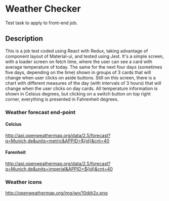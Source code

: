 # Weather Checker
Test task to apply to front-end job.

## Description
This is a job test coded using React with Redux, taking advantage of component layout of Material-ui, and tested using Jest.
It's a simple screen, with a loader screen on fetch time, where the user can see a card with average temperature of today. The same for the next four days (sometimes five days, depending on the time) shown in groups of 3 cards that will change when user clicks on aside buttons. Still on this screen, there is a chart with different measures of the day (with intervals of 3 hours) that will change when the user clicks on day cards. All temperature information is shown in Celsius degrees, but clicking on a switch button on top right corner, everything is presented in Fahrenheit degrees. 


### Weather forecast end-point

#### Celcius
http://api.openweathermap.org/data/2.5/forecast?q=Munich,de&units=metric&APPID=${id}&cnt=40

#### Farenheit
http://api.openweathermap.org/data/2.5/forecast?q=Munich,de&units=imperial&APPID=${id}&cnt=40

### Weather icons
http://openweathermap.org/img/wn/10d@2x.png
